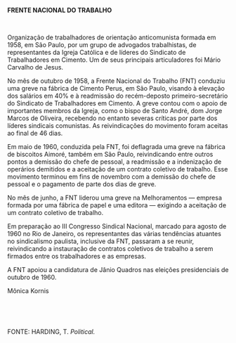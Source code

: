 **FRENTE NACIONAL DO TRABALHO**

 

Organização de trabalhadores de orientação anticomunista formada em
1958, em São Paulo, por um grupo de advogados trabalhistas, de
representantes da Igreja Católica e de líderes do Sindicato de
Trabalhadores em Cimento. Um de seus principais articuladores foi Mário
Carvalho de Jesus.

No mês de outubro de 1958, a Frente Nacional do Trabalho (FNT) conduziu
uma greve na fábrica de Cimento Perus, em São Paulo, visando à elevação
dos salários em 40% e à readmissão do recém-deposto primeiro-secretário
do Sindicato de Trabalhadores em Cimento. A greve contou com o apoio de
importantes membros da Igreja, como o bispo de Santo André, dom Jorge
Marcos de Oliveira, recebendo no entanto severas críticas por parte dos
líderes sindicais comunistas. As reivindicações do movimento foram
aceitas ao final de 46 dias.

Em maio de 1960, conduzida pela FNT, foi deflagrada uma greve na fábrica
de biscoitos Aimoré, também em São Paulo, reivindicando entre outros
pontos a demissão do chefe de pessoal, a readmissão e a indenização de
operários demitidos e a aceitação de um contrato coletivo de trabalho.
Esse movimento terminou em fins de novembro com a demissão do chefe de
pessoal e o pagamento de parte dos dias de greve.

No mês de junho, a FNT liderou uma greve na Melhoramentos — empresa
formada por uma fábrica de papel e uma editora — exigindo a aceitação de
um contrato coletivo de trabalho.

Em preparação ao III Congresso Sindical Nacional, marcado para agosto de
1960 no Rio de Janeiro, os representantes das várias tendências atuantes
no sindicalismo paulista, inclusive da FNT, passaram a se reunir,
reivindicando a instauração de contratos coletivos de trabalho a serem
firmados entre os trabalhadores e as empresas.

A FNT apoiou a candidatura de Jânio Quadros nas eleições presidenciais
de outubro de 1960.

Mônica Kornis

 

 

FONTE: HARDING, T. *Political.*

 
